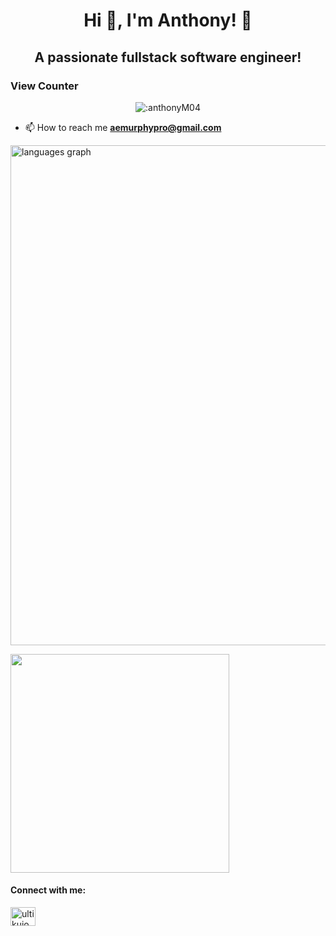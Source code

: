 <h1 align="center">Hi 👋, I'm Anthony! 💽</h1>
<h2 align="center">A passionate fullstack software engineer!</h2>

<h3> View Counter </h3>
<p align="center">   <img src="https://count.getloli.com/get/@:AnthonyM04" alt=":anthonyM04" /> </p>

- 📫 How to reach me **aemurphypro@gmail.com**


<img src="https://github-readme-stats.vercel.app/api/wakatime?username=AnthonyM04&theme=github_dark&layout=compact" width="800" alt="languages graph"  />


<a href="https://www.last.fm/user/ultikujo"><img src="https://lastfm-recently-played.vercel.app/api?user=ultikujo" height="auto" width="350px"/></a>

<h4 align="left">Connect with me:</h4>
<p align="left">
  
<a href="https://instagram.com/ultikujo" target="blank"><img align="center" src="https://raw.githubusercontent.com/rahuldkjain/github-profile-readme-generator/master/src/images/icons/Social/instagram.svg" alt="ultikujo" height="30" width="40" /></a>
</p>
